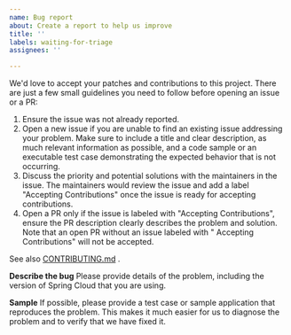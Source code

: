 ```yaml
---
name: Bug report
about: Create a report to help us improve
title: ''
labels: waiting-for-triage
assignees: ''

---
```

We'd love to accept your patches and contributions to this project. There are just a few small
guidelines you need to follow before opening an issue or a PR:

1. Ensure the issue was not already reported.
2. Open a new issue if you are unable to find an existing issue addressing your problem. Make sure
   to include a title and clear description, as much relevant information as possible, and a code
   sample or an executable test case demonstrating the expected behavior that is not occurring.
3. Discuss the priority and potential solutions with the maintainers in the issue. The maintainers
   would review the issue and add a label "Accepting Contributions" once the issue is ready for
   accepting contributions.
4. Open a PR only if the issue is labeled with "Accepting Contributions", ensure the PR description
   clearly describes the problem and solution. Note that an open PR without an issue labeled with "
   Accepting Contributions" will not be accepted.

See
also [CONTRIBUTING.md](https://github.com/GoogleCloudPlatform/spring-cloud-gcp/blob/main/CONTRIBUTING.md)
.

**Describe the bug**
Please provide details of the problem, including the version of Spring Cloud that you
are using.

**Sample**
If possible, please provide a test case or sample application that reproduces
the problem. This makes it much easier for us to diagnose the problem and to verify that
we have fixed it.